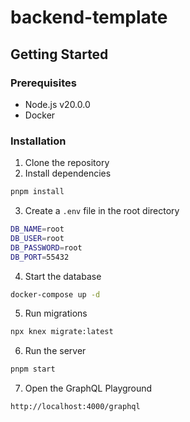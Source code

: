 # backend-template

## Getting Started

### Prerequisites

- Node.js v20.0.0
- Docker

### Installation

1. Clone the repository
2. Install dependencies

```bash
pnpm install
```

3. Create a `.env` file in the root directory

```bash
DB_NAME=root
DB_USER=root
DB_PASSWORD=root
DB_PORT=55432
```

4. Start the database

```bash
docker-compose up -d
```

5. Run migrations

```bash
npx knex migrate:latest
```

6. Run the server

```bash
pnpm start
```

7. Open the GraphQL Playground

```bash
http://localhost:4000/graphql
```
